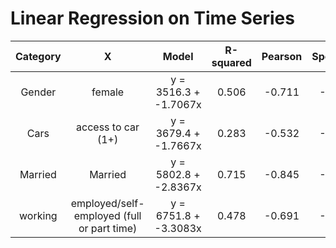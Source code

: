 # Linear Regression on Time Series
|Category| X | Model | R-squared | Pearson | Spearman |
|:------:|:---:|:----:|:-------:|:-----:|:---------:|
|Gender|female|y = 3516.3 + -1.7067x|0.506|-0.711|-0.633|
|Cars|access to car (1+)|y = 3679.4 + -1.7667x|0.283|-0.532|-0.583|
|Married|Married|y = 5802.8 + -2.8367x|0.715|-0.845|-0.933|
|working|employed/self-employed (full or part time)|y = 6751.8 + -3.3083x|0.478|-0.691|-0.783|
